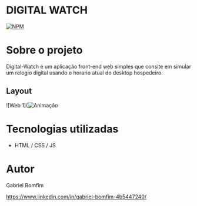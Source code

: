 # DIGITAL WATCH
[![NPM](https://img.shields.io/npm/l/react)](https://github.com/Gbxiis/digital-watch/blob/main/LICENCE) 

# Sobre o projeto

Digital-Watch é um aplicação front-end web simples que consite em simular um relogio digital usando o horario atual do desktop hospedeiro.

## Layout
![Web 1](![Animação](https://user-images.githubusercontent.com/110855086/216647928-1a679772-4803-40e3-8ad5-7b123c1d2141.gif)






# Tecnologias utilizadas
- HTML / CSS / JS 

# Autor

Gabriel Bomfim

https://www.linkedin.com/in/gabriel-bomfim-4b5447240/
